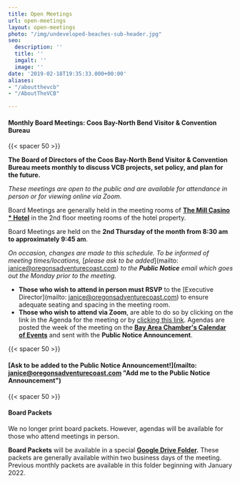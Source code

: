 ```yaml
---
title: Open Meetings
url: open-meetings
layout: open-meetings
photo: "/img/undeveloped-beaches-sub-header.jpg"
seo:
  description: ''
  title: ''
  imgalt: ''
  image: ''
date: '2019-02-18T19:35:33.000+00:00'
aliases:
- "/aboutthevcb"
- "/AboutTheVCB"

---
```

#### **Monthly Board Meetings: Coos Bay-North Bend Visitor & Convention Bureau**

{{< spacer 50 >}}

**The Board of Directors of the Coos Bay-North Bend Visitor & Convention Bureau meets monthly to discuss VCB projects, set policy, and plan for the future.**

_These meetings are open to the public and are available for attendance in person or for viewing online via Zoom._

Board Meetings are generally held in the meeting rooms of [**The Mill Casino * Hotel**](https://www.themillcasino.com/) in the 2nd floor meeting rooms of the hotel property.

Board Meetings are held on the **2nd Thursday of the month from 8:30 am to approximately 9:45 am**.

_On occasion, changes are made to this schedule. To be informed of meeting times/locations,_ [_please ask to be added_](mailto: janice@oregonsadventurecoast.com) _to the **Public Notice** email which goes out the Monday prior to the meeting._

* **Those who wish to attend in person must RSVP** to the [Executive Director](mailto: janice@oregonsadventurecoast.com) to ensure adequate seating and spacing in the meeting room.
* **Those who wish to attend via Zoom**, are able to do so by clicking on the link in the Agenda for the meeting or by [clicking this link](https://us02web.zoom.us/j/81105093209?pwd=ZTFobnJYWFV0UWdvaXJETktBSmNyZz09). Agendas are posted the week of the meeting on the [**Bay Area Chamber's Calendar of Events**](https://coosbaynorthbendcharlestonchamber.com/events/) and sent with the **Public Notice Announcement**.

{{< spacer 50 >}}

#### [Ask to be added to the Public Notice Announcement!](mailto: janice@oregonsadventurecoast.com "Add me to the Public Notice Announcement")

{{< spacer 50 >}}

#### Board Packets

We no longer print board packets. However, agendas will be available for those who attend meetings in person.

**Board Packets** will be available in a special [**Google Drive Folder**](https://drive.google.com/drive/folders/1OZvnu7mJjgkQspZnEG-Ab3wPahsx0O-Q?usp=sharing)**.** These packets are generally available within two business days of the meeting. Previous monthly packets are available in this folder beginning with January 2022.